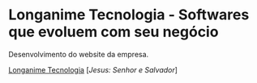 # Longanime Tecnologia - Softwares que evoluem com seu negócio

Desenvolvimento do website da empresa.

[Longanime Tecnologia](http://www.longanime.com.br)
[*Jesus: Senhor e Salvador*]
